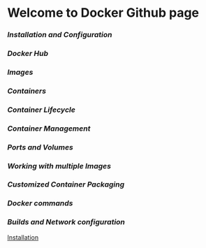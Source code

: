 # Welcome to Docker Github page 

### *Installation and Configuration*
### *Docker Hub*
### *Images*
### *Containers*
### *Container Lifecycle*
### *Container Management* 
### *Ports and Volumes*
### *Working with multiple Images*
### *Customized Container Packaging*
### *Docker commands*
### *Builds and Network configuration*

<p><a href="docker/test.html">Installation </a></p>
